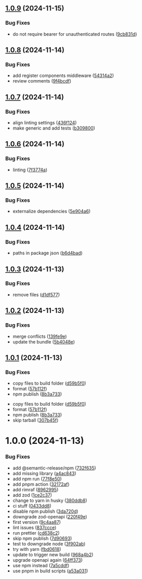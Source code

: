 ## [1.0.9](https://github.com/markusahlstrand/hono-openapi-middlewares/compare/v1.0.8...v1.0.9) (2024-11-15)


### Bug Fixes

* do not require bearer for unauthenticated routes ([9cb831d](https://github.com/markusahlstrand/hono-openapi-middlewares/commit/9cb831da361e3b9e1d7b08b6fe8a6f5bd5b54d60))

## [1.0.8](https://github.com/markusahlstrand/hono-openapi-middlewares/compare/v1.0.7...v1.0.8) (2024-11-14)


### Bug Fixes

* add register components middleware ([54314a2](https://github.com/markusahlstrand/hono-openapi-middlewares/commit/54314a272872cd105ec5b987d2b228b05015d6d4))
* review comments ([9f4bcdf](https://github.com/markusahlstrand/hono-openapi-middlewares/commit/9f4bcdf5ef13779530409fa8b9be2aef9a6304b2))

## [1.0.7](https://github.com/markusahlstrand/hono-openapi-middlewares/compare/v1.0.6...v1.0.7) (2024-11-14)


### Bug Fixes

* align linting settings ([436f124](https://github.com/markusahlstrand/hono-openapi-middlewares/commit/436f124ca389d54f2826374e65e1a124774dbe1c))
* make generic and add tests ([b309800](https://github.com/markusahlstrand/hono-openapi-middlewares/commit/b309800ed77030e8a795d3ece847aaa62a5fdb71))

## [1.0.6](https://github.com/markusahlstrand/hono-openapi-middlewares/compare/v1.0.5...v1.0.6) (2024-11-14)

### Bug Fixes

- linting ([7f3774a](https://github.com/markusahlstrand/hono-openapi-middlewares/commit/7f3774ae26d2f4034065696aea9e20dc3b6457ad))

## [1.0.5](https://github.com/markusahlstrand/hono-openapi-middlewares/compare/v1.0.4...v1.0.5) (2024-11-14)

### Bug Fixes

- externalize dependencies ([5e904a6](https://github.com/markusahlstrand/hono-openapi-middlewares/commit/5e904a6eedb545bc2729b82ff29b533804ec4cf5))

## [1.0.4](https://github.com/markusahlstrand/hono-openapi-middlewares/compare/v1.0.3...v1.0.4) (2024-11-14)

### Bug Fixes

- paths in package json ([b6d4bad](https://github.com/markusahlstrand/hono-openapi-middlewares/commit/b6d4badf10c41e9097e009b8c8ae090a36a9f745))

## [1.0.3](https://github.com/markusahlstrand/hono-openapi-middlewares/compare/v1.0.2...v1.0.3) (2024-11-13)

### Bug Fixes

- remove files ([d1df577](https://github.com/markusahlstrand/hono-openapi-middlewares/commit/d1df577d766dc543ad4fabe19523e5ef04beae44))

## [1.0.2](https://github.com/markusahlstrand/hono-openapi-middlewares/compare/v1.0.1...v1.0.2) (2024-11-13)

### Bug Fixes

- merge conflicts ([139fe9e](https://github.com/markusahlstrand/hono-openapi-middlewares/commit/139fe9e0ed2fa3b4a190b7f47aabc21650070fb5))
- update the bundle ([5b4048e](https://github.com/markusahlstrand/hono-openapi-middlewares/commit/5b4048e76aab35e287c02d9cf3258d6da3489374))

## [1.0.1](https://github.com/markusahlstrand/hono-openapi-middlewares/compare/v1.0.0...v1.0.1) (2024-11-13)

### Bug Fixes

- copy files to build folder ([d59b5f0](https://github.com/markusahlstrand/hono-openapi-middlewares/commit/d59b5f0f94b32af6d7da201d29f930d74b88f87d))
- format ([57b112f](https://github.com/markusahlstrand/hono-openapi-middlewares/commit/57b112faa23eb88360f63b6da93e7756c15ed7a6))
- npm publish ([8b3a733](https://github.com/markusahlstrand/hono-openapi-middlewares/commit/8b3a7339b2199f2dbea48d6507da6ae044a71ca0))

* copy files to build folder ([d59b5f0](https://github.com/markusahlstrand/hono-openapi-middlewares/commit/d59b5f0f94b32af6d7da201d29f930d74b88f87d))
* format ([57b112f](https://github.com/markusahlstrand/hono-openapi-middlewares/commit/57b112faa23eb88360f63b6da93e7756c15ed7a6))
* npm publish ([8b3a733](https://github.com/markusahlstrand/hono-openapi-middlewares/commit/8b3a7339b2199f2dbea48d6507da6ae044a71ca0))
* skip tarball ([307b45f](https://github.com/markusahlstrand/hono-openapi-middlewares/commit/307b45f0f08c584042c840923da385b2a082c17c))

# 1.0.0 (2024-11-13)

### Bug Fixes

- add @semantic-release/npm ([732f635](https://github.com/markusahlstrand/hono-openapi-middlewares/commit/732f635d72be3df0626be2af6aedc5a0104f4feb))
- add missing library ([a4ac843](https://github.com/markusahlstrand/hono-openapi-middlewares/commit/a4ac8432d23f01646a8bd4db5d0ce4d6c44953f3))
- add npm run ([77f8e50](https://github.com/markusahlstrand/hono-openapi-middlewares/commit/77f8e50939ce7033fbc555522f0548c4bc5cbb95))
- add pnpm action ([32172af](https://github.com/markusahlstrand/hono-openapi-middlewares/commit/32172afd977d5c1e3eb3bb8cb7e77ae0ec78a19d))
- add rimraf ([8962995](https://github.com/markusahlstrand/hono-openapi-middlewares/commit/89629956924c6c9926bb15db0452e9c5609abf52))
- add zod ([1ce2c37](https://github.com/markusahlstrand/hono-openapi-middlewares/commit/1ce2c378a23953bf15489364c4ed2395cd533afe))
- change to yarn in husky ([380ddb8](https://github.com/markusahlstrand/hono-openapi-middlewares/commit/380ddb8545c53053e8224f1b5251bb3d8c146709))
- ci stuff ([0433dd8](https://github.com/markusahlstrand/hono-openapi-middlewares/commit/0433dd8331c29bb9fe89da826ded17cee90a738e))
- disable npm publish ([3da720d](https://github.com/markusahlstrand/hono-openapi-middlewares/commit/3da720d36474a26875782bb8ec7c96db4d924408))
- downgrade zod-openapi ([220f49e](https://github.com/markusahlstrand/hono-openapi-middlewares/commit/220f49e6904302f031a1582f9f3e4b37f816c9b2))
- first version ([9c4aa87](https://github.com/markusahlstrand/hono-openapi-middlewares/commit/9c4aa879bc48519e58fbb06d6a836973ed9115f5))
- lint issues ([837ccce](https://github.com/markusahlstrand/hono-openapi-middlewares/commit/837cccee717df38ba3000b7eb514e8df2efba0c4))
- run prettier ([cd638c2](https://github.com/markusahlstrand/hono-openapi-middlewares/commit/cd638c2316adbedf3c7db23a9a2e55d4329bd85e))
- skip npm publish ([7d90693](https://github.com/markusahlstrand/hono-openapi-middlewares/commit/7d9069389a19a4d1915590767e54c537910f75dd))
- test to downgrade node ([3f902ab](https://github.com/markusahlstrand/hono-openapi-middlewares/commit/3f902abb2ac707d557269f5f01265a6e616d1cef))
- try with yarn ([fbd0618](https://github.com/markusahlstrand/hono-openapi-middlewares/commit/fbd0618549e64a3debcf0ef7c2513eb91fce7a27))
- update to trigger new build ([968a4b2](https://github.com/markusahlstrand/hono-openapi-middlewares/commit/968a4b229fa063865b9f3aff4f4be88d240dcb92))
- upgrade openapi again ([64ff373](https://github.com/markusahlstrand/hono-openapi-middlewares/commit/64ff373e2f5ebac7e403c455e5df99d9df9940b4))
- use npm instead ([7a5cddf](https://github.com/markusahlstrand/hono-openapi-middlewares/commit/7a5cddf766bfa706e761a36cccaa9579fb522309))
- use pnpm in build scripts ([a53a031](https://github.com/markusahlstrand/hono-openapi-middlewares/commit/a53a031e146b27f4f2f76a9b54c63e54bab76924))
